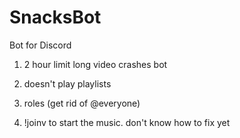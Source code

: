 # SnacksBot
Bot for Discord

1) 2 hour limit long video crashes bot
2) doesn't play playlists
3) roles (get rid of @everyone)

4) !joinv to start the music. don't know how to fix yet
